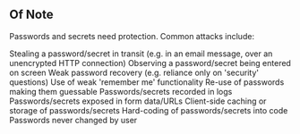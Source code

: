 ## Of Note

Passwords and secrets need protection. Common attacks include:

Stealing a password/secret in transit (e.g. in an email message, over an unencrypted HTTP connection)
Observing a password/secret being entered on screen
Weak password recovery (e.g. reliance only on 'security' questions)
Use of weak 'remember me' functionality
Re-use of passwords making them guessable
Passwords/secrets recorded in logs
Passwords/secrets exposed in form data/URLs
Client-side caching or storage of passwords/secrets
Hard-coding of passwords/secrets into code
Passwords never changed by user
